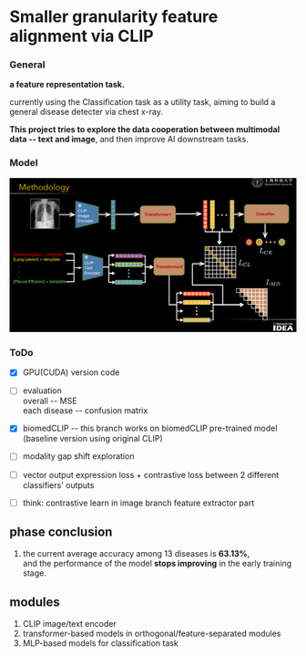 # Smaller granularity feature alignment via CLIP

### General 
**a feature representation task.**

currently using the Classification task as a utility task, aiming to build a general disease detecter via chest x-ray.

**This project tries to explore the data cooperation between multimodal data -- text and image**, and then improve AI downstream tasks.

### Model  
<img src=".\imgs\structure.png" style="zoom:50%;"></img>

### ToDo
- [x] GPU(CUDA) version code 

- [ ] evaluation  
  overall -- MSE     
  each disease -- confusion matrix

- [x] biomedCLIP -- this branch works on biomedCLIP pre-trained model (baseline version using original CLIP)

- [ ] modality gap shift exploration
  
- [ ] vector output expression loss + contrastive loss between 2 different classifiers' outputs

- [ ] think: contrastive learn in image branch feature extractor part


## phase conclusion 
1. the current average accuracy among 13 diseases is **63.13%**,   
   and the performance of the model **stops improving** in the early training stage. 


## modules
1. CLIP image/text encoder
2. transformer-based models in orthogonal/feature-separated modules
3. MLP-based models for classification task 
